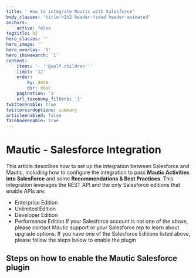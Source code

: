 ```yaml
---
title: ' How to integrate Mautic with Salesforce'
body_classes: 'title-h1h2 header-fixed header-animated'
anchors:
    active: false
tagtitle: h2
hero_classes: ''
hero_image: ''
hero_overlay: '1'
hero_showsearch: '1'
content:
    items: '- ''@self.children'''
    limit: '12'
    order:
        by: date
        dir: desc
    pagination: '1'
    url_taxonomy_filters: '1'
twitterenable: true
twittercardoptions: summary
articleenabled: false
facebookenable: true
---
```


# Mautic - Salesforce Integration

This article describes how to set up the integration between Salesforce and Mautic, including how to configure the integration to pass **Mautic Activities into SalesForce** and some **Recommendations & Best Practices**. This integration leverages the REST API and the only Salesforce editions that enable APIs are:
* Enterprise Edition
* Unlimited Edition
* Developer Edition
* Performance Edition
If your Salesforce account is not one of the above, please contact Mautic support or your Salesforce rep to learn about upgrade options.
If you have one of the Salesforce Editions listed above, please follow the steps below to enable the plugin

## Steps on how to enable the Mautic Salesforce plugin
## 